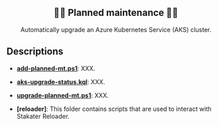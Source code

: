 <p align="center">
 <h2 align="center">👩‍🔧 Planned maintenance 👨‍🔧</h2>
 <p align="center">Automatically upgrade an Azure Kubernetes Service (AKS) cluster.</p>
</p>


## Descriptions

- **[add-planned-mt.ps1]**: XXX.
  
- **[aks-upgrade-status.kql]**: XXX.
  
- **[upgrade-planned-mt.ps1]**: XXX.

- **[reloader]**: This folder contains scripts that are used to interact with Stakater Reloader.

[add-planned-mt.ps1]:add-planned-mt.ps1
[aks-upgrade-status.kql]:aks-upgrade-status.kql
[upgrade-planned-mt.ps1]:upgrade-planned-mt.ps1
[container-storage-interface]: container-storage-interface/troubleshooting.md
[planned-maintenance]:planned-maintenance

